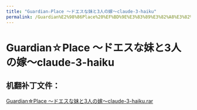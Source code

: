 ```yaml
---
title: "Guardian☆Place ～ドエスな妹と3人の嫁～claude-3-haiku"
permalink: /Guardian%E2%98%86Place%20%EF%BD%9E%E3%83%89%E3%82%A8%E3%82%B9%E3%81%AA%E5%A6%B9%E3%81%A83%E4%BA%BA%E3%81%AE%E5%AB%81%EF%BD%9Eclaude-3-haiku
---
```



# Guardian☆Place ～ドエスな妹と3人の嫁～claude-3-haiku

## 机翻补丁文件：

[Guardian☆Place ～ドエスな妹と3人の嫁～claude-3-haiku.rar](https://github.com/jyxjyx1234/jyxjyx1234.github.io/blob/main/resources/Guardian%E2%98%86Place%20%EF%BD%9E%E3%83%89%E3%82%A8%E3%82%B9%E3%81%AA%E5%A6%B9%E3%81%A83%E4%BA%BA%E3%81%AE%E5%AB%81%EF%BD%9Eclaude-3-haiku.rar)

 

